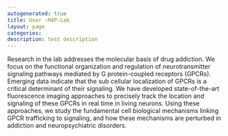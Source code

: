 ```yaml
---
autogenerated: true
title: User ›MAP-Lab
layout: page
categories: 
description: test description
---
```


Research in the lab addresses the molecular basis of drug addiction. We focus on the functional organization and regulation of neurotransmitter signaling pathways mediated by G protein-coupled receptors (GPCRs). Emerging data indicate that the sub cellular localization of GPCRs is a critical determinant of their signaling. We have developed state-of-the-art fluorescence imaging approaches to precisely track the location and signaling of these GPCRs in real time in living neurons. Using these approaches, we study the fundamental cell biological mechanisms linking GPCR trafficking to signaling, and how these mechanisms are perturbed in addiction and neuropsychiatric disorders.
